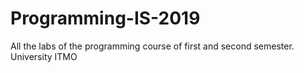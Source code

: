 # Programming-IS-2019
All the labs of the programming course of first and second semester. University ITMO
